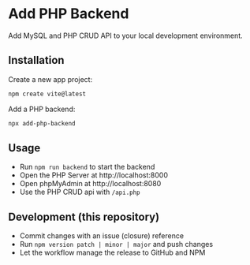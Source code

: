 # Add PHP Backend

Add MySQL and PHP CRUD API to your local development environment.

## Installation

Create a new app project:

```bash
npm create vite@latest
```

Add a PHP backend:

```bash
npx add-php-backend
```

## Usage

- Run `npm run backend` to start the backend
- Open the PHP Server at http://localhost:8000
- Open phpMyAdmin at http://localhost:8080
- Use the PHP CRUD api with `/api.php`

## Development (this repository)

- Commit changes with an issue (closure) reference
- Run `npm version patch | minor | major` and push changes
- Let the workflow manage the release to GitHub and NPM
